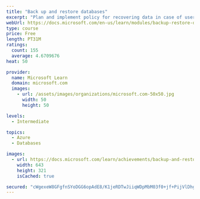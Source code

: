 ```yaml
---
title: "Back up and restore databases"
excerpt: "Plan and implement policy for recovering data in case of user error or failure of technology. Explore various options for how and where to backup and restore databases."
webUrl: https://docs.microsoft.com/en-us/learn/modules/backup-restore-databases/
type: course
price: Free
length: PT31M
ratings:
  count: 155
  average: 4.6709676
heat: 50

provider:
  name: Microsoft Learn
  domain: microsoft.com
  images:
    - url: /assets/images/organizations/microsoft.com-50x50.jpg
      width: 50
      height: 50

levels:
  - Intermediate

topics:
  - Azure
  - Databases

images:
  - url: https://docs.microsoft.com/learn/achievements/backup-and-restore-databases-social.png
    width: 643
    height: 321
    isCached: true

secured: "cWgexeW8GFgfnSYoDGG6opAdE8/K1jeRDTwJiiqWDpMbM03f0+jf+PijVlDhg2sFbGH4Ktwdeh8Uowljh5GWI/eVCvmDBmu2klCZxRKZcW7a/w7nvsDYAwxOtxJ+yKJ7p3YxnqwbIj6eB/vaVp/G/vCX/7VVDCA1dVks0C5i6ivkysTtGHqHTBk4jYTTIQQ1dfck8BpqupvfGYFKBpLkWxKWDK6Zeyvlu4Pa9dOUJ4UBOTOnKJHsoPl6/IKM5WVZaZaTHO0KHhrz3XDnA560K5kbA6+meRfCWa4YH2dGTMIqZSjvB3d+I+uqiJbiK0dz1YVbSOkt3th4SziAYhnfcti0O95vU9tg2ADh5es/BKi6muEjnWtiu0SPFtZ+Sv8OeT3tDny8iWpEk+hB5uGiIWp8Teb+IhKtymHkAQEb7w0=;91+1YCc5CNfgF/YPbHmr2A=="
---
```


